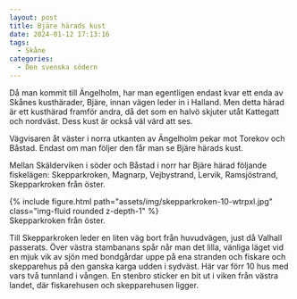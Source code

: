 ```yaml
---
layout: post
title: Bjäre härads kust
date: 2024-01-12 17:13:16
tags: 
  - Skåne
categories: 
  - Den svenska södern
---
```


Då man kommit till Ängelholm, har man egentligen endast kvar ett enda av Skånes kusthärader, Bjäre, innan vägen leder in i Halland. Men detta härad är ett kusthärad framför andra, då det som en halvö skjuter utåt Kattegatt och nordväst. Dess kust är också väl värd att ses.

Vägvisaren åt väster i norra utkanten av Ängelholm pekar mot Torekov och Båstad. Endast om man följer den får man se Bjäre härads kust.

Mellan Skälderviken i söder och Båstad i norr har Bjäre härad följande fiskelägen: Skepparkroken, Magnarp, Vejbystrand, Lervik, Ramsjöstrand, Skepparkroken från öster.

<div class="row mt-3">
    <div class="col-sm mt-3 mt-md-0">
        {% include figure.html path="assets/img/skepparkroken-10-wtrpxl.jpg" class="img-fluid rounded z-depth-1" %}
    </div>
</div>
<div class="caption">
    Skepparkroken från öster.
</div>

Till Skepparkroken leder en liten väg bort från huvudvägen, just då Valhall passerats. Över västra stambanans spår når man det lilla, vänliga läget vid en mjuk vik av sjön med bondgårdar uppe på ena stranden och fiskare och skepparehus på den ganska karga udden i sydväst. Här var förr 10 hus med vars två tunnland i vången. En stenbro sticker en bit ut i viken från västra landet, där fiskarehusen och skepparehusen ligger.

